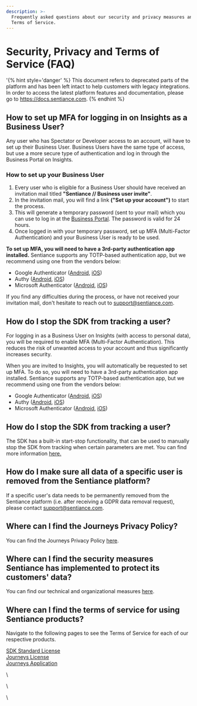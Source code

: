 ```yaml
---
description: >-
  Frequently asked questions about our security and privacy measures and our
  Terms of Service.
---
```


# Security, Privacy and Terms of Service (FAQ)

'{% hint style='danger' %} This document refers to deprecated parts of the platform and has been left intact to help customers with legacy integrations. In order to access the latest platform features and documentation, please go to https://docs.sentiance.com. {% endhint %}

## How to set up MFA for logging in on Insights as a Business User?

Any user who has Spectator or Developer access to an account, will have to set up their Business User. Business Users have the same type of access, but use a more secure type of authentication and log in through the Business Portal on Insights.&#x20;

### How to set up your Business User

1. Every user who is eligible for a Business User should have received an invitation mail titled **"Sentiance // Business user invite"**.&#x20;
2. In the invitation mail, you will find a link **("Set up your account")** to start the process.
3. This will generate a temporary password (sent to your mail) which you can use to log in at the [Business Portal](http://insights.sentiance.com). The password is valid for 24 hours.
4. Once logged in with your temporary password, set up MFA (Multi-Factor Authentication) and your Business User is ready to be used.

**To set up MFA, you will need to have a 3rd-party authentication app installed.** Sentiance supports any TOTP-based authentication app, but we recommend using one from the vendors below:

* Google Authenticator ([Android](https://play.google.com/store/apps/details?id=com.google.android.apps.authenticator2\&hl=en), [iOS](https://apps.apple.com/us/app/google-authenticator/id388497605))
* Authy ([Android](https://play.google.com/store/apps/details?id=com.authy.authy\&hl=en), [iOS](https://apps.apple.com/us/app/twilio-authy/id494168017))
* Microsoft Authenticator ([Android](https://play.google.com/store/apps/details?id=com.azure.authenticator\&hl=en), [iOS](https://apps.apple.com/us/app/microsoft-authenticator/id983156458))

If you find any difficulties during the process, or have not received your invitation mail, don't hesitate to reach out to [support@sentiance.com](mailto:support@sentiance.com).

## How do I stop the SDK from tracking a user?

For logging in as a Business User on Insights (with access to personal data), you will be required to enable MFA (Multi-Factor Authentication). This reduces the risk of unwanted access to your account and thus significantly increases security.&#x20;

When you are invited to Insights, you will automatically be requested to set up MFA. To do so, you will need to have a 3rd-party authentication app installed. Sentiance supports any TOTP-based authentication app, but we recommend using one from the vendors below:

* Google Authenticator ([Android](https://play.google.com/store/apps/details?id=com.google.android.apps.authenticator2\&hl=en), [iOS](https://apps.apple.com/us/app/google-authenticator/id388497605))
* Authy ([Android](https://play.google.com/store/apps/details?id=com.authy.authy\&hl=en), [iOS](https://apps.apple.com/us/app/twilio-authy/id494168017))
* Microsoft Authenticator ([Android](https://play.google.com/store/apps/details?id=com.azure.authenticator\&hl=en), [iOS](https://apps.apple.com/us/app/microsoft-authenticator/id983156458))

## How do I stop the SDK from tracking a user?

The SDK has a built-in start-stop functionality, that can be used to manually stop the SDK from tracking when certain parameters are met. You can find more information [here.](https://docs.sentiance.com/sdk/appendix/controlled-detections)

## How do I make sure all data of a specific user is removed from the Sentiance platform?

If a specific user's data needs to be permanently removed from the Sentiance platform (i.e. after receiving a GDPR data removal request), please contact [support@sentiance.com](mailto:support@sentiance.com).

## Where can I find the Journeys Privacy Policy?

You can find the Journeys Privacy Policy [here](https://www.sentiance.com/privacy-and-security/journeys/).

## Where can I find the security measures Sentiance has implemented to protect its customers' data?

You can find our technical and organizational measures [here](https://www.sentiance.com/technical-and-organizational-measures/).

## Where can I find the terms of service for using Sentiance products?

Navigate to the following pages to see the Terms of Service for each of our respective products.

[SDK Standard License\
](https://www.sentiance.com/terms/sdk-standard/)[Journeys License\
](https://www.sentiance.com/terms/journeys/)[Journeys Application ](https://www.sentiance.com/terms/journeys-application/)



\




\




\
